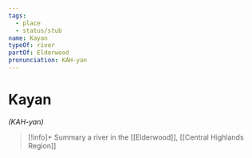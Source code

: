 ```yaml
---
tags:
  - place
  - status/stub
name: Kayan
typeOf: river
partOf: Elderwood
pronunciation: KAH-yan
---
```

# Kayan
*(KAH-yan)*
>[!info]+ Summary
> a river in the [[Elderwood]], [[Central Highlands Region]]


